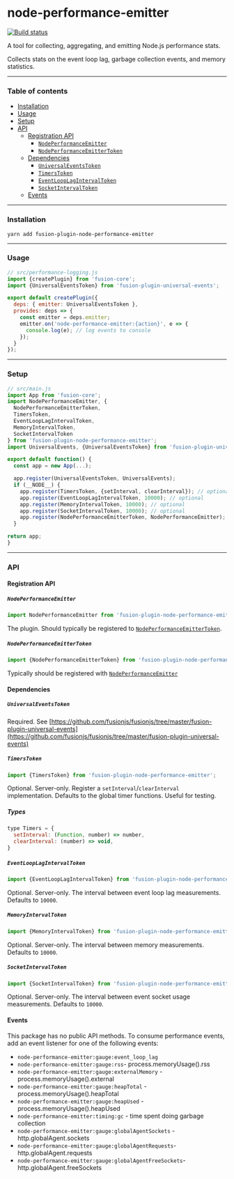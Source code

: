 # node-performance-emitter

[![Build status](https://badge.buildkite.com/7a82192275779f6a8ba81f7d4a1b0d294256838faa1dfdf080.svg?branch=master)](https://buildkite.com/uberopensource/fusionjs)

A tool for collecting, aggregating, and emitting Node.js performance stats.

Collects stats on the event loop lag, garbage collection events, and memory statistics.

---

### Table of contents

* [Installation](#installation)
* [Usage](#usage)
* [Setup](#setup)
* [API](#api)
  * [Registration API](#registration-api)
    * [`NodePerformanceEmitter`](#nodeperformanceemitter)
    * [`NodePerformanceEmitterToken`](#nodeperformanceemittertoken)
  * [Dependencies](#dependencies)
    * [`UniversalEventsToken`](#universaleventstoken)
    * [`TimersToken`](#timerstoken)
    * [`EventLoopLagIntervalToken`](#eventlooplagintervaltoken)
    * [`SocketIntervalToken`](#socketintervaltoken)
  * [Events](#events)

---

### Installation

```
yarn add fusion-plugin-node-performance-emitter
```

---

### Usage

```js
// src/performance-logging.js
import {createPlugin} from 'fusion-core';
import {UniversalEventsToken} from 'fusion-plugin-universal-events';

export default createPlugin({
  deps: { emitter: UniversalEventsToken },
  provides: deps => {
    const emitter = deps.emitter;
    emitter.on('node-performance-emitter:{action}', e => {
      console.log(e); // log events to console
    });
  }
});
```

---

### Setup

```js
// src/main.js
import App from 'fusion-core';
import NodePerformanceEmitter, {
  NodePerformanceEmitterToken,
  TimersToken,
  EventLoopLagIntervalToken,
  MemoryIntervalToken,
  SocketIntervalToken
} from 'fusion-plugin-node-performance-emitter';
import UniversalEvents, {UniversalEventsToken} from 'fusion-plugin-universal-events';

export default function() {
  const app = new App(...);

  app.register(UniversalEventsToken, UniversalEvents);
  if (__NODE__) {
    app.register(TimersToken, {setInterval, clearInterval}); // optional
    app.register(EventLoopLagIntervalToken, 10000); // optional
    app.register(MemoryIntervalToken, 10000); // optional
    app.register(SocketIntervalToken, 10000); // optional
    app.register(NodePerformanceEmitterToken, NodePerformanceEmitter);
  }

return app;
}
```

---

### API

#### Registration API

##### `NodePerformanceEmitter`

```js
import NodePerformanceEmitter from 'fusion-plugin-node-performance-emitter';
```

The plugin. Should typically be registered to [`NodePerformanceEmitterToken`](#nodeperformanceemittertoken).

##### `NodePerformanceEmitterToken`

```js
import {NodePerformanceEmitterToken} from 'fusion-plugin-node-performance-emitter';
```

Typically should be registered with [`NodePerformanceEmitter`](NodePerformanceEmitter)

#### Dependencies

##### `UniversalEventsToken`

Required. See [https://github.com/fusionjs/fusionjs/tree/master/fusion-plugin-universal-events](https://github.com/fusionjs/fusionjs/tree/master/fusion-plugin-universal-events)

##### `TimersToken`

```js
import {TimersToken} from 'fusion-plugin-node-performance-emitter';
```

Optional. Server-only. Register a `setInterval`/`clearInterval` implementation. Defaults to the global timer functions. Useful for testing.

##### Types

```js
type Timers = {
  setInterval: (Function, number) => number,
  clearInterval: (number) => void,
}
```

##### `EventLoopLagIntervalToken`

```js
import {EventLoopLagIntervalToken} from 'fusion-plugin-node-performance-emitter';
```

Optional. Server-only. The interval between event loop lag measurements. Defaults to `10000`.

##### `MemoryIntervalToken`

```js
import {MemoryIntervalToken} from 'fusion-plugin-node-performance-emitter';
```

Optional. Server-only. The interval between memory measurements. Defaults to `10000`.

##### `SocketIntervalToken`

```js
import {SocketIntervalToken} from 'fusion-plugin-node-performance-emitter';
```

Optional. Server-only. The interval between event socket usage measurements. Defaults to `10000`.

#### Events

This package has no public API methods. To consume performance events, add an event listener for one of the following events:

- `node-performance-emitter:gauge:event_loop_lag`
- `node-performance-emitter:gauge:rss`- process.memoryUsage().rss
- `node-performance-emitter:gauge:externalMemory` - process.memoryUsage().external
- `node-performance-emitter:gauge:heapTotal` - process.memoryUsage().heapTotal
- `node-performance-emitter:gauge:heapUsed` - process.memoryUsage().heapUsed
- `node-performance-emitter:timing:gc` - time spent doing garbage collection
- `node-performance-emitter:gauge:globalAgentSockets` - http.globalAgent.sockets
- `node-performance-emitter:gauge:globalAgentRequests`- http.globalAgent.requests
- `node-performance-emitter:gauge:globalAgentFreeSockets`- http.globalAgent.freeSockets
